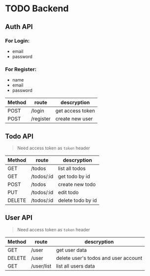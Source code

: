 # TODO Backend

## Auth API

### For Login:
- email
- password
### For Register:
- name
- email
- password

| Method |  route | descryption |
|--------|--------|-------------|
| POST | /login | get access token |
| POST | /register | create new user |

## Todo API

> Need access token as `token` header

| Method |  route | descryption |
|--------|--------|-------------|
| GET | /todos | list all todos |
| GET | /todos/:id | get todo by id |
| POST | /todos | create new todo |
| PUT | /todos/:id | edit todo |
| DELETE | /todos/:id | delete todo by id |

## User API

> Need access token as `token` header

| Method |  route | descryption |
|--------|--------|-------------|
| GET | /user | get user data |
| DELETE | /user | delete user's todos and user account |
| GET | /user/list | list all users data |
